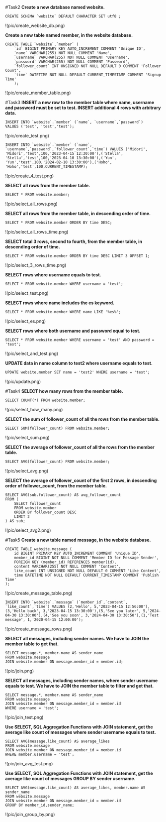 #Task2
**Create a new database named website.**
```
CREATE SCHEMA `website` DEFAULT CHARACTER SET utf8 ;
```
!(pic/create_website_db.png)

**Create a new table named member, in the website database.**
```
CREATE TABLE `website`.`member` (
    `id` BIGINT PRIMARY KEY AUTO_INCREMENT COMMENT 'Unique ID',
    `name` VARCHAR(255) NOT NULL COMMENT 'Name',
    `username` VARCHAR(255) NOT NULL COMMENT 'Username',
    `password` VARCHAR(255) NOT NULL COMMENT 'Password',
    `follower_count` INT UNSIGNED NOT NULL DEFAULT 0 COMMENT 'Follower Count',
    `time` DATETIME NOT NULL DEFAULT CURRENT_TIMESTAMP COMMENT 'Signup Time'
    );
```
!(pic/create_member_table.png)

#Task3
**INSERT a new row to the member table where name, username and password must be set to test. INSERT additional 4 rows with arbitrary data.**
```
INSERT INTO `website`.`member` (`name`, `username`,`password`) 
VALUES ('test', 'test','test');
```
!(pic/create_test.png)
```
INSERT INTO `website`.`member` (`name`, `username`,`password`,`follower_count`,`time`) VALUES ('Midori', 'Midori','test',100,'2023-04-15 12:30:00'),('Stella', 'Stella','test',100,'2023-04-10 13:30:00'),('Yun', 'Yun','test',100,'2024-02-10 13:30:00'),('Hoho', 'Hoho','test',100,CURRENT_TIMESTAMP);
```
!(pic/create_4_test.png)

**SELECT all rows from the member table.**
```
SELECT * FROM website.member;
```
!(pic/select_all_rows.png)

**SELECT all rows from the member table, in descending order of time.**
```
SELECT * FROM website.member ORDER BY time DESC;
```
!(pic/select_all_rows_time.png)

**SELECT total 3 rows, second to fourth, from the member table, in descending order of time.**
```
SELECT * FROM website.member ORDER BY time DESC LIMIT 3 OFFSET 1;
```
!(pic/select_3_rows_time.png)

**SELECT rows where username equals to test.**
```
SELECT * FROM website.member WHERE username = 'test';
```
!(pic/select_test.png)

**SELECT rows where name includes the es keyword.**
```
SELECT * FROM website.member WHERE name LIKE '%es%';
```
!(pic/select_es.png)

**SELECT rows where both username and password equal to test.**
```
SELECT * FROM website.member WHERE username = 'test' AND password = 'test';
```
!(pic/select_and_test.png)

**UPDATE data in name column to test2 where username equals to test.**
```
UPDATE website.member SET name = 'test2' WHERE username = 'test';
```
!(pic/update.png)

#Task4
**SELECT how many rows from the member table.**
```
SELECT COUNT(*) FROM website.member;
```
!(pic/select_how_many.png)

**SELECT the sum of follower_count of all the rows from the member table.**
```
SELECT SUM(follower_count) FROM website.member;
```
!(pic/select_sum.png)

**SELECT the average of follower_count of all the rows from the member table.**
```
SELECT AVG(follower_count) FROM website.member;
```
!(pic/select_avg.png)

**SELECT the average of follower_count of the first 2 rows, in descending order of follower_count, from the member table.**

```
SELECT AVG(sub.follower_count) AS avg_follower_count 
FROM (
    SELECT follower_count
    FROM website.member
    ORDER BY follower_count DESC
    LIMIT 2
) AS sub;
```
!(pic/select_avg2.png)

#Task5
**Create a new table named message, in the website database.**
```
CREATE TABLE website.message (
    id BIGINT PRIMARY KEY AUTO_INCREMENT COMMENT 'Unique ID',
    member_id BIGINT NOT NULL COMMENT 'Member ID for Message Sender',
    FOREIGN KEY (member_id) REFERENCES member(id),
    content VARCHAR(255) NOT NULL COMMENT 'Content',
    like_count INT UNSIGNED NOT NULL DEFAULT 0 COMMENT 'Like Content',
    time DATETIME NOT NULL DEFAULT CURRENT_TIMESTAMP COMMENT 'Publish Time'
);
```
!(pic/create_message_table.png)
```
INSERT INTO `website`.`message` (`member_id`,`content`, `like_count`,`time`) VALUES (2,'Hello', 5,'2023-04-15 12:56:00'),(3,'Hello back', 3,'2023-04-15 13:30:00'),(5,'See you later', 5,'2024-04-30 13:30:00'),(4,'See you soon', 3,'2024-04-30 13:30:50'),(1,'Test message', 1,'2020-04-15 12:00:00');
```
!(pic/create_message_rows.png)

**SELECT all messages, including sender names. We have to JOIN the member table to get that.**
```
SELECT message.*, member.name AS sender_name
FROM website.message
JOIN website.member ON message.member_id = member.id;
```
!(pic/join.png)

**SELECT all messages, including sender names, where sender username equals to test. We have to JOIN the member table to filter and get that.**
```
SELECT message.*, member.name AS sender_name
FROM website.message
JOIN website.member ON message.member_id = member.id
WHERE username = 'test';
```
!(pic/join_test.png)

**Use SELECT, SQL Aggregation Functions with JOIN statement, get the average like count of messages where sender username equals to test.**
```
SELECT AVG(message.like_count) AS average_likes
FROM website.message
JOIN website.member ON message.member_id = member.id
WHERE member.username = 'test';
```
!(pic/join_avg_test.png)

**Use SELECT, SQL Aggregation Functions with JOIN statement, get the average like count of messages GROUP BY sender username.**
```
SELECT AVG(message.like_count) AS average_likes, member.name AS sender_name
FROM website.message
JOIN website.member ON message.member_id = member.id
GROUP BY member_id,sender_name;
```
!(pic/join_group_by.png)